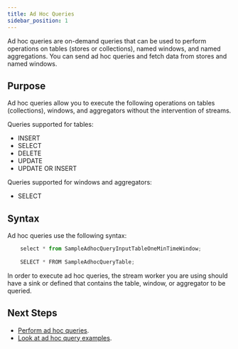 ```yaml
---
title: Ad Hoc Queries
sidebar_position: 1
---
```


Ad hoc queries are on-demand queries that can be used to perform operations on tables (stores or collections), named windows, and named aggregations. You can send ad hoc queries and fetch data from stores and named windows.

## Purpose

Ad hoc queries allow you to execute the following operations on tables (collections), windows, and aggregators without the intervention of streams.

Queries supported for tables:

- INSERT
- SELECT
- DELETE
- UPDATE
- UPDATE OR INSERT

Queries supported for windows and aggregators:

- SELECT

## Syntax

Ad hoc queries use the following syntax:

```js
	select * from SampleAdhocQueryInputTableOneMinTimeWindow;
	
	SELECT * FROM SampleAdhocQueryTable;
```

In order to execute ad hoc queries, the stream worker you are using should have a sink or defined that contains the table, window, or aggregator to be queried.

## Next Steps

- [Perform ad hoc queries](perform-ad-hoc-queries).
- [Look at ad hoc query examples](ad-hoc-examples).
